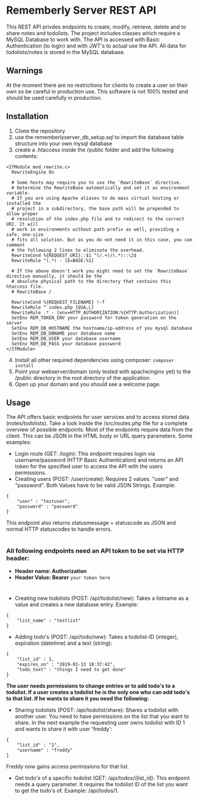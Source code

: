 # Rememberly Server REST API

This REST API privdes endpoints to create, modify, retrieve, delete and to share notes and todolists. The project includes classes which require a MySQL Database to work with. The API is accessed with Basic Authentication (to login) and with JWT's to actual use the API. All data for todolists/notes is stored in the MySQL database.

## Warnings

At the moment there are no restrictions for clients to create a user on their own so be careful in production use. This software is not 100% tested and should be used carefully in production.

## Installation

1. Clone the repository
2. use the rememberlyserver_db_setup.sql to import the database table structure into your own mysql database
3. create a .htaccess inside the /public folder and add the following contents:
```
<IfModule mod_rewrite.c>
  RewriteEngine On

  # Some hosts may require you to use the `RewriteBase` directive.
  # Determine the RewriteBase automatically and set it as environment variable.
  # If you are using Apache aliases to do mass virtual hosting or installed the
  # project in a subdirectory, the base path will be prepended to allow proper
  # resolution of the index.php file and to redirect to the correct URI. It will
  # work in environments without path prefix as well, providing a safe, one-size
  # fits all solution. But as you do not need it in this case, you can comment
  # the following 2 lines to eliminate the overhead.
  RewriteCond %{REQUEST_URI}::$1 ^(/.+)/(.*)::\2$
  RewriteRule ^(.*) - [E=BASE:%1]

  # If the above doesn't work you might need to set the `RewriteBase` directive manually, it should be the
  # absolute physical path to the directory that contains this htaccess file.
  # RewriteBase /

  RewriteCond %{REQUEST_FILENAME} !-f
  RewriteRule ^ index.php [QSA,L]
  RewriteRule .* - [env=HTTP_AUTHORIZATION:%{HTTP:Authorization}]
  SetEnv REM_TOKEN_ENV your password for token generation on the server
  SetEnv REM_DB_HOSTNAME the hostname/ip-address of you mysql database
  SetEnv REM_DB_DBNAME your database name
  SetEnv REM_DB_USER your database username
  SetEnv REM_DB_PASS your database password
</IfModule>
```
4. Install all other required dependencies using composer:
```composer install```
5. Point your webserver/domain (only tested with apache/nginx yet) to the /public directory in the root directory of the application.
6. Open up your domain and you should see a welcome page.

## Usage
The API offers basic endpoints for user services and to access stored data (notes/todolists). Take a look inside the /src/routes.php file for a complete overview of possible endpoints. Most of the endpoints require data from the client. This can be JSON in the HTML body or URL query parameters.
Some examples:
- Login route (GET: /login):
This endpoint requires login via username/password (HTTP Basic Authentication) and returns an API token for the specified user to access the API with the users permissions.
- Creating users (POST: /user/create): Requires 2 values. "user" and "password". Both Values have to be valid JSON Strings. Example:
```
{
    "user" : "testuser",
    "password" : "password"
} 
```
This endpoint also returns statusmessage + statuscode as JSON and normal HTTP statuscodes to handle errors.
#
### All following endpoints need an API token to be set via HTTP header:
- **Header name: Authorization**
- **Header Value: Bearer** `your token here`
#

- Creating new todolists (POST: /api/todolist/new): Takes a listname as a value and creates a new database entry. Example:
```
{
    "list_name" : "testlist"
}
```
- Adding todo's (POST: /api/todo/new): Takes a todolist-ID (integer), expiration (datetime) and a text (string):
```
{
    "list_id" : 1,
    "expires_on" : "2019-01-13 18:37:42",
    "todo_text" : "things I need to get done"
}
```
**The user needs permissions to change entries or to add todo's to a todolist. If a user creates a todolist he is the only one who can add todo's to that list. If he wants to share it you need the following:**
- Sharing todolists (POST: /api/todolist/share): Shares a todolist with another user. You need to have permissions on the list that you want to share. In the next example the requesting user owns todolist with ID 1 and wants to share it with user 'freddy':
```
{
    "list_id" : "1",
    "username" : "freddy"
}
```
Freddy now gains access permissions for that list.
- Get todo's of a specific todolist (GET: /api/todos/{list_id}: This endpoint needs a query parameter. It requires the todolist ID of the list you want to get the todo's of. Example: /api/todos/1.
